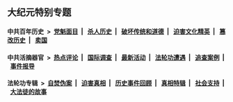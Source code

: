 ## 大纪元特别专题

#### 中共百年历史 &nbsp;>&nbsp; [党魁面目](indexes/nf1176107/README.md?12160430) &nbsp;| &nbsp; [杀人历史](indexes/nf1176106/README.md?12160430) &nbsp;| &nbsp; [破坏传统和道德](indexes/nf1176106/README.md?12160430) &nbsp;| &nbsp; [迫害文化精英](indexes/nf1176111/README.md?12160430) &nbsp;| &nbsp; [篡改历史](indexes/nf1176115/README.md?12160430) &nbsp;| &nbsp; [卖国](indexes/nf1176117/README.md?12160430) 

#### 中共活摘器官 &nbsp;>&nbsp; [热点评论](indexes/nf5879/README.md?12160430) &nbsp;| &nbsp; [国际调查](indexes/nf5947/README.md?12160430) &nbsp;| &nbsp; [最新活动](indexes/nf5883/README.md?12160430) &nbsp;| &nbsp; [法轮功遭遇](indexes/nf5881/README.md?12160430) &nbsp;| &nbsp; [追查案例](indexes/nf5880/README.md?12160430) &nbsp;| &nbsp; [事件报导](indexes/nf5877/README.md?12160430) 

#### 法轮功专辑 &nbsp;>&nbsp; [自焚伪案](indexes/nf5562/README.md?12160430) &nbsp;| &nbsp; [迫害真相](indexes/nf4379/README.md?12160430) &nbsp;| &nbsp; [历史事件回顾](indexes/nf5793/README.md?12160430) &nbsp;| &nbsp; [真相特辑](indexes/nf4389/README.md?12160430) &nbsp;| &nbsp; [社会支持](indexes/nf4386/README.md?12160430) &nbsp;| &nbsp; [大法徒的故事](indexes/nf1147481/README.md?12160430) 


